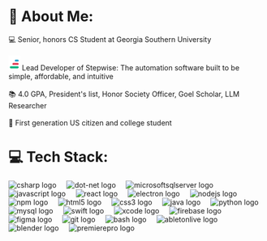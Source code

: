# 💫 About Me:
💻 Senior, honors CS Student at Georgia Southern University<br><br><img src="StepwiseLogo.png" height="30" alt="Stepwise logo"  /> Lead Developer of Stepwise: The automation software built to be simple, affordable, and intuitive <br><br>📚 4.0 GPA, President's list, Honor Society Officer, Goel Scholar, LLM Researcher<br><br>🌱 First generation US citizen and college student

###

# 💻 Tech Stack:
<div align="left">
  <img src="https://cdn.jsdelivr.net/gh/devicons/devicon/icons/csharp/csharp-original.svg" height="30" alt="csharp logo" title="C#" />
  <img width="12" />
  <img src="https://cdn.jsdelivr.net/gh/devicons/devicon/icons/dot-net/dot-net-original.svg" height="30" alt="dot-net logo" title=".NET" />
  <img width="12" />
  <img src="https://cdn.jsdelivr.net/gh/devicons/devicon/icons/microsoftsqlserver/microsoftsqlserver-plain.svg" height="30" alt="microsoftsqlserver logo" title="Microsoft SQL Server" />
  <img width="12" />

  <img src="https://cdn.jsdelivr.net/gh/devicons/devicon/icons/javascript/javascript-original.svg" height="30" alt="javascript logo" title="JavaScript" />
  <img width="12" />
  <img src="https://cdn.jsdelivr.net/gh/devicons/devicon/icons/react/react-original.svg" height="30" alt="react logo" title="React" />
  <img width="12" />
  <img src="https://cdn.jsdelivr.net/gh/devicons/devicon/icons/electron/electron-original.svg" height="30" alt="electron logo" title="Electron" />
  <img width="12" />
  <img src="https://cdn.jsdelivr.net/gh/devicons/devicon/icons/nodejs/nodejs-original.svg" height="30" alt="nodejs logo" title="Node.js" />
  <img width="12" />
  <img src="https://cdn.simpleicons.org/npm/CB3837" height="30" alt="npm logo" title="NPM" />
  <img width="12" />
  <img src="https://cdn.jsdelivr.net/gh/devicons/devicon/icons/html5/html5-original.svg" height="30" alt="html5 logo" title="HTML5" />
  <img width="12" />
  <img src="https://cdn.jsdelivr.net/gh/devicons/devicon/icons/css3/css3-original.svg" height="30" alt="css3 logo" title="CSS3" />

  <img width="12" />
  <img src="https://cdn.jsdelivr.net/gh/devicons/devicon/icons/java/java-original.svg" height="30" alt="java logo" title="Java" />
  <img width="12" />
  <img src="https://cdn.jsdelivr.net/gh/devicons/devicon/icons/python/python-original.svg" height="30" alt="python logo" title="Python" />
  <img src="https://cdn.jsdelivr.net/gh/devicons/devicon/icons/mysql/mysql-original.svg" height="30" alt="mysql logo" title="MySQL" />
  <img width="12" />

  <img src="https://cdn.jsdelivr.net/gh/devicons/devicon/icons/swift/swift-original.svg" height="30" alt="swift logo" title="Swift" />
  <img width="12" />
  <img src="https://cdn.simpleicons.org/xcode/147EFB" height="30" alt="xcode logo" title="Xcode" />
  <img width="12" />
  <img src="https://cdn.jsdelivr.net/gh/devicons/devicon/icons/firebase/firebase-plain.svg" height="30" alt="firebase logo" title="Firebase" />
  <img width="12" />
  <img src="https://cdn.jsdelivr.net/gh/devicons/devicon/icons/figma/figma-original.svg" height="30" alt="figma logo" title="Figma" />

  <img width="12" />
  <img src="https://cdn.simpleicons.org/git/F05032" height="30" alt="git logo" title="Git" />
  <img width="12" />
  <img src="https://cdn.simpleicons.org/gnubash/4EAA25" height="30" alt="bash logo" title="Bash" />

  <img width="12" />
  <img src="https://skillicons.dev/icons?i=ableton" height="30" alt="abletonlive logo" title="Ableton Live" />
  <img width="12" />
  <img src="https://cdn.simpleicons.org/blender/F5792A" height="30" alt="blender logo" title="Blender" />
  <img width="12" />
  <img src="https://cdn.jsdelivr.net/gh/devicons/devicon/icons/premierepro/premierepro-plain.svg" height="30" alt="premierepro logo" title="Adobe Premiere Pro" />
</div>


###
